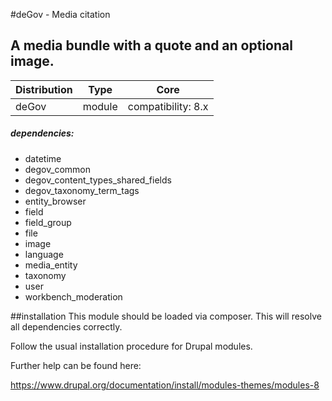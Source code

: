 #deGov - Media citation
## A media bundle with a quote and an optional image.

Distribution | Type | Core
--- | --- | ---
deGov | module | compatibility: 8.x

##### dependencies:
   - datetime
   - degov_common
   - degov_content_types_shared_fields
   - degov_taxonomy_term_tags
   - entity_browser
   - field
   - field_group
   - file
   - image
   - language
   - media_entity
   - taxonomy
   - user
   - workbench_moderation

##installation
This module should be loaded via composer. This will resolve all dependencies correctly.

Follow the usual installation procedure for Drupal modules.

Further help can be found here:

https://www.drupal.org/documentation/install/modules-themes/modules-8
